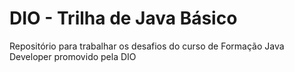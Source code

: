 # DIO - Trilha de Java Básico

Repositório para trabalhar os desafios do curso de Formação Java Developer promovido pela DIO
